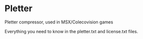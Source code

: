 # Pletter
Pletter compressor, used in MSX/Colecovision games

Everything you need to know in the pletter.txt and license.txt files.
